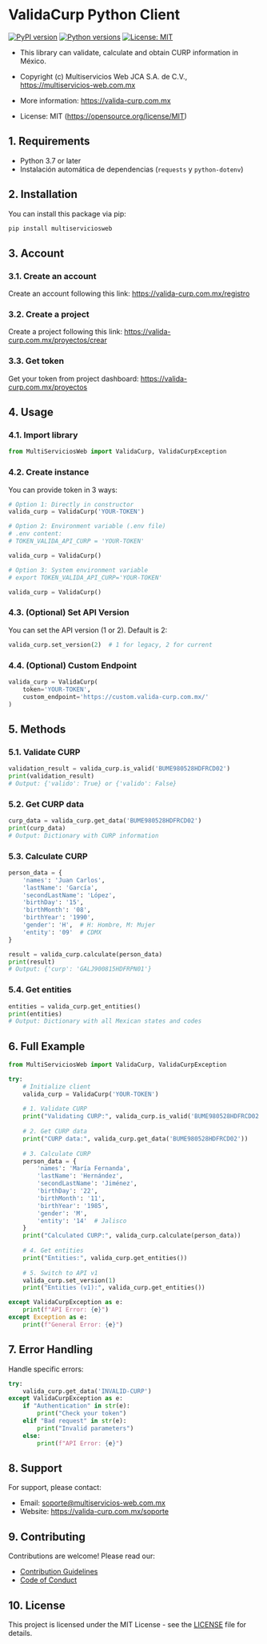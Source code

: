 # **ValidaCurp Python Client**

[![PyPI version](https://badge.fury.io/py/multiserviciosweb.svg)](https://badge.fury.io/py/multiserviciosweb)
[![Python versions](https://img.shields.io/pypi/pyversions/multiserviciosweb.svg)](https://pypi.org/project/multiserviciosweb/)
[![License: MIT](https://img.shields.io/badge/License-MIT-yellow.svg)](https://opensource.org/licenses/MIT)

* This library can validate, calculate and obtain CURP information in México.

* Copyright (c) Multiservicios Web JCA S.A. de C.V., https://multiservicios-web.com.mx
* More information: https://valida-curp.com.mx
* License: MIT (https://opensource.org/license/MIT)

## 1. Requirements

- Python 3.7 or later
- Instalación automática de dependencias (`requests` y `python-dotenv`)

## 2. Installation

You can install this package via pip:

```bash
pip install multiserviciosweb
```

## 3. Account

### 3.1. Create an account

Create an account following this link: https://valida-curp.com.mx/registro

### 3.2. Create a project

Create a project following this link: https://valida-curp.com.mx/proyectos/crear

### 3.3. Get token

Get your token from project dashboard: https://valida-curp.com.mx/proyectos

## **4. Usage**

### 4.1. Import library

```python
from MultiServiciosWeb import ValidaCurp, ValidaCurpException
```

### 4.2. Create instance

You can provide token in 3 ways:

```python
# Option 1: Directly in constructor
valida_curp = ValidaCurp('YOUR-TOKEN')
```

```python
# Option 2: Environment variable (.env file)
# .env content:
# TOKEN_VALIDA_API_CURP = 'YOUR-TOKEN'

valida_curp = ValidaCurp()
```

```python
# Option 3: System environment variable
# export TOKEN_VALIDA_API_CURP='YOUR-TOKEN'

valida_curp = ValidaCurp()
```

### 4.3. (Optional) Set API Version

You can set the API version (1 or 2). Default is 2:

```python
valida_curp.set_version(2)  # 1 for legacy, 2 for current
```

### 4.4. (Optional) Custom Endpoint

```python
valida_curp = ValidaCurp(
    token='YOUR-TOKEN',
    custom_endpoint='https://custom.valida-curp.com.mx/'
)
```

## 5. Methods

### 5.1. Validate CURP

```python
validation_result = valida_curp.is_valid('BUME980528HDFRCD02')
print(validation_result)
# Output: {'valido': True} or {'valido': False}
```

### 5.2. Get CURP data

```python
curp_data = valida_curp.get_data('BUME980528HDFRCD02')
print(curp_data)
# Output: Dictionary with CURP information
```

### 5.3. Calculate CURP

```python
person_data = {
    'names': 'Juan Carlos',
    'lastName': 'García',
    'secondLastName': 'López',
    'birthDay': '15',
    'birthMonth': '08',
    'birthYear': '1990',
    'gender': 'H',  # H: Hombre, M: Mujer
    'entity': '09'  # CDMX
}

result = valida_curp.calculate(person_data)
print(result)
# Output: {'curp': 'GALJ900815HDFRPN01'}
```

### 5.4. Get entities

```python
entities = valida_curp.get_entities()
print(entities)
# Output: Dictionary with all Mexican states and codes
```

## 6. Full Example

```python
from MultiServiciosWeb import ValidaCurp, ValidaCurpException

try:
    # Initialize client
    valida_curp = ValidaCurp('YOUR-TOKEN')
    
    # 1. Validate CURP
    print("Validating CURP:", valida_curp.is_valid('BUME980528HDFRCD02'))
    
    # 2. Get CURP data
    print("CURP data:", valida_curp.get_data('BUME980528HDFRCD02'))
    
    # 3. Calculate CURP
    person_data = {
        'names': 'María Fernanda',
        'lastName': 'Hernández',
        'secondLastName': 'Jiménez',
        'birthDay': '22',
        'birthMonth': '11',
        'birthYear': '1985',
        'gender': 'M',
        'entity': '14'  # Jalisco
    }
    print("Calculated CURP:", valida_curp.calculate(person_data))
    
    # 4. Get entities
    print("Entities:", valida_curp.get_entities())
    
    # 5. Switch to API v1
    valida_curp.set_version(1)
    print("Entities (v1):", valida_curp.get_entities())

except ValidaCurpException as e:
    print(f"API Error: {e}")
except Exception as e:
    print(f"General Error: {e}")
```

## 7. Error Handling

Handle specific errors:

```python
try:
    valida_curp.get_data('INVALID-CURP')
except ValidaCurpException as e:
    if "Authentication" in str(e):
        print("Check your token")
    elif "Bad request" in str(e):
        print("Invalid parameters")
    else:
        print(f"API Error: {e}")
```

## 8. Support

For support, please contact:
- Email: soporte@multiservicios-web.com.mx
- Website: https://valida-curp.com.mx/soporte

## 9. Contributing

Contributions are welcome! Please read our:
- [Contribution Guidelines](https://github.com/EdsonBurgosMsWeb/valida-curp-client-py/blob/main/CONTRIBUTING.md)
- [Code of Conduct](https://github.com/EdsonBurgosMsWeb/valida-curp-client-py/blob/main/CODE_OF_CONDUCT.md)

## 10. License

This project is licensed under the MIT License - see the [LICENSE](https://github.com/EdsonBurgosMsWeb/valida-curp-client-py/blob/main/LICENSE) file for details.
